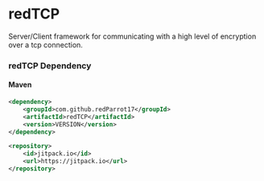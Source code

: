 # redTCP

Server/Client framework for communicating with a high level of encryption over a tcp connection.

### redTCP Dependency
#### Maven
```xml
<dependency>
    <groupId>com.github.redParrot17</groupId>
    <artifactId>redTCP</artifactId>
    <version>VERSION</version>
</dependency>

<repository>
    <id>jitpack.io</id>
    <url>https://jitpack.io</url>
</repository>
```
